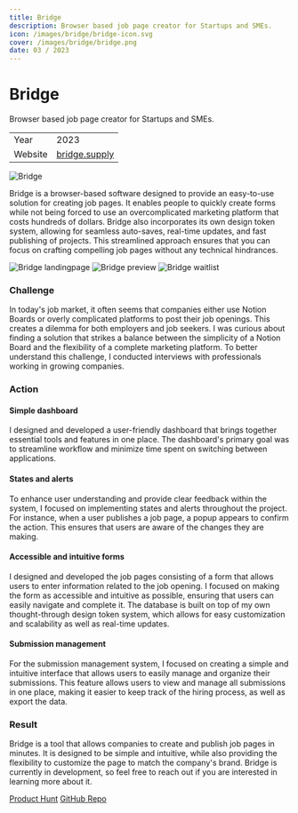 ```yaml
---
title: Bridge
description: Browser based job page creator for Startups and SMEs.
icon: /images/bridge/bridge-icon.svg
cover: /images/bridge/bridge.png
date: 03 / 2023
---
```


<info-grid>

<div>

# Bridge

</div>

<div>

Browser based job page creator for Startups and SMEs.

</div>

<div>

|         |                                         |
| ------- | --------------------------------------- |
| Year    | 2023                                    |
| Website | [bridge.supply](https://bridge.supply/) |

</div>
</info-grid>

![Bridge](/images/bridge/bridge.png)

Bridge is a browser-based software designed to provide an easy-to-use solution for creating job pages. It enables people to quickly create forms while not being forced to use an overcomplicated marketing platform that costs hundreds of dollars. Bridge also incorporates its own design token system, allowing for seamless auto-saves, real-time updates, and fast publishing of projects. This streamlined approach ensures that you can focus on crafting compelling job pages without any technical hindrances.

<three-full-grid>

![Bridge landingpage](/images/bridge/bridge_landingpage.webp)
![Bridge preview](/images/bridge/bridge_preview.webp)
![Bridge waitlist](/images/bridge/bridge_waitlist.webp)

</three-full-grid>

<process-grid>

### Challenge

In today's job market, it often seems that companies either use Notion Boards or overly complicated platforms to post their job openings. This creates a dilemma for both employers and job seekers. I was curious about finding a solution that strikes a balance between the simplicity of a Notion Board and the flexibility of a complete marketing platform. To better understand this challenge, I conducted interviews with professionals working in growing companies.

<div>

### Action

</div>

<div>

#### Simple dashboard

I designed and developed a user-friendly dashboard that brings together essential tools and features in one place. The dashboard's primary goal was to streamline workflow and minimize time spent on switching between applications.

#### States and alerts

To enhance user understanding and provide clear feedback within the system, I focused on implementing states and alerts throughout the project. For instance, when a user publishes a job page, a popup appears to confirm the action. This ensures that users are aware of the changes they are making.

#### Accessible and intuitive forms

I designed and developed the job pages consisting of a form that allows users to enter information related to the job opening. I focused on making the form as accessible and intuitive as possible, ensuring that users can easily navigate and complete it. The database is built on top of my own thought-through design token system, which allows for easy customization and scalability as well as real-time updates.

#### Submission management

For the submission management system, I focused on creating a simple and intuitive interface that allows users to easily manage and organize their submissions. This feature allows users to view and manage all submissions in one place, making it easier to keep track of the hiring process, as well as export the data.

</div>

### Result

Bridge is a tool that allows companies to create and publish job pages in minutes. It is designed to be simple and intuitive, while also providing the flexibility to customize the page to match the company's brand. Bridge is currently in development, so feel free to reach out if you are interested in learning more about it.

</process-grid>

<project-links>

[Product Hunt](https://www.producthunt.com/products/bridge-12)
[GitHub Repo](https://github.com/flornkm/bridge)

</project-links>
